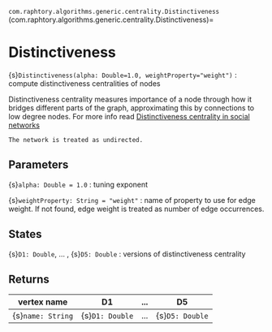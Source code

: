 `com.raphtory.algorithms.generic.centrality.Distinctiveness`
(com.raphtory.algorithms.generic.centrality.Distinctiveness)=
# Distinctiveness

{s}`Distinctiveness(alpha: Double=1.0, weightProperty="weight")`
 : compute distinctiveness centralities of nodes

Distinctiveness centrality measures importance of a node through how it
bridges different parts of the graph, approximating this by connections to
low degree nodes. For more info read
[Distinctiveness centrality in social networks](https://journals.plos.org/plosone/article/file?id=10.1371/journal.pone.0233276&type=printable)

```{note}
The network is treated as undirected.
```

## Parameters

 {s}`alpha: Double = 1.0`
   : tuning exponent

 {s}`weightProperty: String = "weight"`
   : name of property to use for edge weight. If not found, edge weight is treated as number of edge occurrences.

## States

 {s}`D1: Double`, ... , {s}`D5: Double`
   : versions of distinctiveness centrality

## Returns

 | vertex name       | D1              | ... | D5              |
 | ----------------- | --------------- | --- | --------------- |
 | {s}`name: String` | {s}`D1: Double` | ... | {s}`D5: Double` |